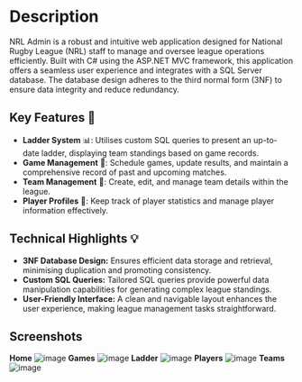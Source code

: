 # Description
NRL Admin is a robust and intuitive web application designed for National Rugby League (NRL) staff to manage and oversee league operations efficiently. Built with C# using the ASP.NET MVC framework, this application offers a seamless user experience and integrates with a SQL Server database. The database design adheres to the third normal form (3NF) to ensure data integrity and reduce redundancy.

## Key Features 🚀

- **Ladder System** 📊: Utilises custom SQL queries to present an up-to-date ladder, displaying team standings based on game records.
- **Game Management** 📅: Schedule games, update results, and maintain a comprehensive record of past and upcoming matches.
- **Team Management** 👤: Create, edit, and manage team details within the league.
- **Player Profiles** 🏢: Keep track of player statistics and manage player information effectively.
  
## Technical Highlights 💡

- **3NF Database Design:** Ensures efficient data storage and retrieval, minimising duplication and promoting consistency.
- **Custom SQL Queries:** Tailored SQL queries provide powerful data manipulation capabilities for generating complex league standings.
- **User-Friendly Interface:** A clean and navigable layout enhances the user experience, making league management tasks straightforward.
  
## Screenshots
**Home**
![image](https://github.com/Nanisong/NRLAdmin/assets/124329841/2df3cab7-6557-4f5d-8aa5-3f44246d33d1)
**Games**
![image](https://github.com/Nanisong/NRLAdmin/assets/124329841/7d1b3f80-ceb4-4a6d-8a9c-e7bc9cd4081e)
**Ladder**
![image](https://github.com/Nanisong/NRLAdmin/assets/124329841/c68fa9c9-3028-472b-9097-c33b3cec1062)
**Players**
![image](https://github.com/Nanisong/NRLAdmin/assets/124329841/4df3df2c-31b3-4f3a-93af-224b49463be4)
**Teams**
![image](https://github.com/Nanisong/NRLAdmin/assets/124329841/88d9dd4d-4a63-4aef-8942-0c5b765884c7)



